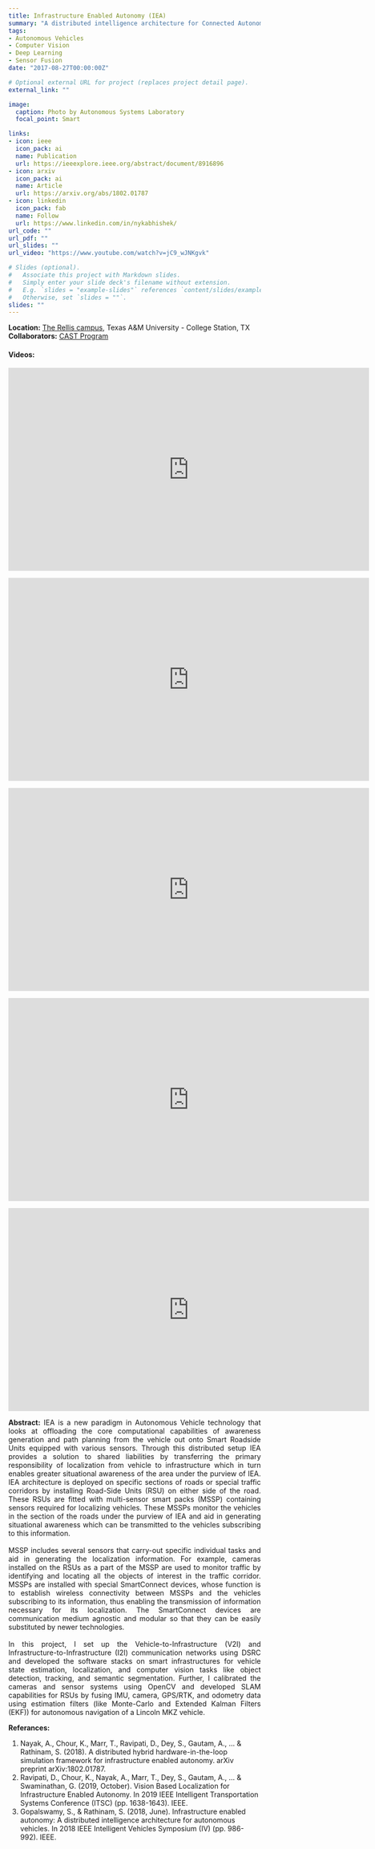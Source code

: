 ```yaml
---
title: Infrastructure Enabled Autonomy (IEA)
summary: "A distributed intelligence architecture for Connected Autonomous Vehicles (CAV) by offloading core computational functionalities to the infrastructure."
tags:
- Autonomous Vehicles
- Computer Vision
- Deep Learning
- Sensor Fusion
date: "2017-08-27T00:00:00Z"

# Optional external URL for project (replaces project detail page).
external_link: ""

image:
  caption: Photo by Autonomous Systems Laboratory
  focal_point: Smart

links:
- icon: ieee
  icon_pack: ai
  name: Publication
  url: https://ieeexplore.ieee.org/abstract/document/8916896
- icon: arxiv
  icon_pack: ai
  name: Article
  url: https://arxiv.org/abs/1802.01787
- icon: linkedin
  icon_pack: fab
  name: Follow
  url: https://www.linkedin.com/in/nykabhishek/
url_code: ""
url_pdf: ""
url_slides: ""
url_video: "https://www.youtube.com/watch?v=jC9_wJNKgvk"

# Slides (optional).
#   Associate this project with Markdown slides.
#   Simply enter your slide deck's filename without extension.
#   E.g. `slides = "example-slides"` references `content/slides/example-slides.md`.
#   Otherwise, set `slides = ""`.
slides: ""
---
```


<p>
    <b>Location:</b> <a href="https://rellis.tamus.edu/" target="_blank">The Rellis campus</a>, Texas A&M University - College Station, TX
    <b>Collaborators:</b> <a href="https://cast.tamu.edu/" target="_blank">CAST Program</a>
</p>

<h4> <b>Videos:</b> </h4>
<p>
    <iframe width="720" height="405" src="https://www.youtube.com/embed/s4xNCPnUPRg" frameborder="0" allow="accelerometer; autoplay; encrypted-media; gyroscope; picture-in-picture" allowfullscreen></iframe>
</p>
<p>
    <iframe width="720" height="405" src="https://www.youtube.com/embed/eOoPIvJhj3k" frameborder="0" allow="accelerometer; autoplay; encrypted-media; gyroscope; picture-in-picture" allowfullscreen></iframe>
</p>
<p>
    <iframe width="720" height="405" src="https://www.youtube.com/embed/iMSxPE9c2QQ" frameborder="0" allow="accelerometer; autoplay; encrypted-media; gyroscope; picture-in-picture" allowfullscreen></iframe>
</p>
<p>
    <iframe width="720" height="405" src="https://www.youtube.com/embed/7MCkzDjaPPY" frameborder="0" allow="accelerometer; autoplay; encrypted-media; gyroscope; picture-in-picture" allowfullscreen></iframe>
</p>
<p>
    <iframe width="720" height="405" src="https://www.youtube.com/embed/X9t4WEsonf0" frameborder="0" allow="accelerometer; autoplay; encrypted-media; gyroscope; picture-in-picture" allowfullscreen></iframe>
</p>

<p style="text-align:justify;">
    <b>Abstract:</b>
    IEA is a new paradigm in Autonomous Vehicle technology that looks at offloading the core computational capabilities of awareness generation and path planning from the vehicle out onto Smart Roadside Units equipped with various sensors. Through this distributed setup IEA provides a solution to shared liabilities by transferring the primary responsibility of localization from vehicle to infrastructure which in turn enables greater situational awareness of the area under the purview of IEA. IEA architecture is deployed on specific sections of roads or special traffic corridors by installing Road-Side Units (RSU) on either side of the road. These RSUs are fitted with multi-sensor smart packs (MSSP) containing sensors required for localizing vehicles. These MSSPs monitor the vehicles in the section of the roads under the purview of IEA and aid in generating situational awareness which can be transmitted to the vehicles subscribing to this information. 
    <br>
    <br>
    MSSP includes several sensors that carry-out specific individual tasks and aid in generating the localization information. For example, cameras installed on the RSUs as a part of the MSSP are used to monitor traffic by identifying and locating all the objects of interest in the traffic corridor. MSSPs are installed with special SmartConnect devices, whose function is to establish wireless connectivity between MSSPs and the vehicles subscribing to its information, thus enabling the transmission of information necessary for its localization. The SmartConnect devices are communication medium agnostic and modular so that they can be easily substituted by newer technologies.
    <br>
    <br>
    In this project, I set up the Vehicle-to-Infrastructure (V2I) and Infrastructure-to-Infrastructure (I2I) communication networks using DSRC and developed the software stacks on smart infrastructures for vehicle state estimation, localization, and computer vision tasks like object detection, tracking, and semantic segmentation. Further, I calibrated the cameras and sensor systems using OpenCV and developed SLAM capabilities for RSUs by fusing IMU, camera, GPS/RTK, and odometry data using estimation filters (like Monte-Carlo and Extended Kalman Filters (EKF)) for autonomous navigation of a Lincoln MKZ vehicle.
</p>

<p>
    <b>Referances:</b>
    <ol start="1">
        <li>Nayak, A., Chour, K., Marr, T., Ravipati, D., Dey, S., Gautam, A., ... & Rathinam, S. (2018). A distributed hybrid hardware-in-the-loop simulation framework for infrastructure enabled autonomy. arXiv preprint arXiv:1802.01787.</li>
        <li>Ravipati, D., Chour, K., Nayak, A., Marr, T., Dey, S., Gautam, A., ... & Swaminathan, G. (2019, October). Vision Based Localization for Infrastructure Enabled Autonomy. In 2019 IEEE Intelligent Transportation Systems Conference (ITSC) (pp. 1638-1643). IEEE.</li>
        <li>Gopalswamy, S., & Rathinam, S. (2018, June). Infrastructure enabled autonomy: A distributed intelligence architecture for autonomous vehicles. In 2018 IEEE Intelligent Vehicles Symposium (IV) (pp. 986-992). IEEE.</li>
    </ol>
</p>
